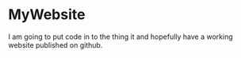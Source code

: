 # MyWebsite
I am going to put code in to the thing it and hopefully have a working website published on github.
